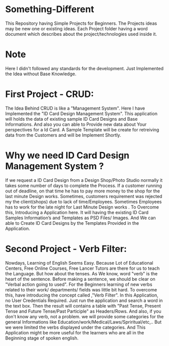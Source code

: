 # Something-Different
This Repository having Simple Projects for Beginners. The Projects ideas may be new one or existing ideas. Each Project folder having a word document which describes about the project/technologies used inside it. 

# Note
Here I didn't followed any standards for the development. Just Implemented the Idea without Base Knowledge. 

# First Project - CRUD:
   The Idea Behind CRUD is like a "Management System". Here I have Implemented the "ID Card Design Management System". This application will holds the data of existing sample ID Card Designs and Base Informations. And also you can able to Provide new data about Your perspectives for a Id Card. A Sample Template will  be create for retreiving data from the Customers and will be Implement Shortly. 
   
# Why we need ID Card Design Management System ?
  If we request a ID Card Design from a Design Shop/Photo Studio normally it takes some number of days to complete the Process. If a customer running out  of deadline, on that time he has to pay more money to the shop for the last minute Design works. 
Sometimes, customers requirement was rejected my the client(shops) due to lack of time/Employees. Sometimes Employees has to work for the late night for Last Minute Design works . To Overcome this, Introducing a Application here. It will having the existing ID Card Samples Information’s and Templates as PSD Files/ Images. And We can able to Create ID Card Designs by the Templates Provided in the Application.  

# Second Project - Verb Filter:
   Nowdays, Learning of English Seems Easy. Because Lot of Educational Centers, Free Online Courses, Free Lancer Tutors are there for us to teach the Language. But how about the tenses. As We know, word "verb" is the heart of the sentence.  Before making a sentence, we should be clear on "Verbal action going to used". For the Beginners learning of new verbs related to their work/ departments/ fields was little bit hard. To overcome this, have introducing the concept called ,"Verb Filter". In this Application, no User Credentials Required. Just run the application and search a word in the text box. Then the result will contains a table with "Past Tense, Present Tense and Future Tense/Past Participle" as Headers/Rows. And also, if you don't know any verb, not a problem. we will provide some categories for the general Informations like Education/work/Medical/Laws/Spriritual/etc,.. But we were limited the verbs displayed under the categories. And This Application might be more useful for the learners who are all in the Beginning stage of spoken english.
   


   
  



